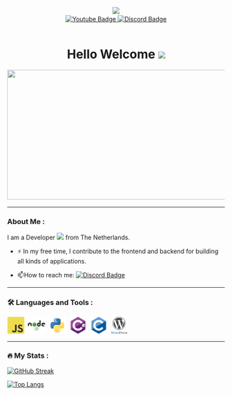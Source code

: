 <div id="header" align="center">
  <img src="https://i.giphy.com/media/v1.Y2lkPTc5MGI3NjExN2syc2pnM2l3YWN5d3RsbTZxZWI5dHRheGExaWN6NnZrdm9kZWdmZCZlcD12MV9pbnRlcm5hbF9naWZfYnlfaWQmY3Q9Zw/8lgqAbycBjosxjfi9k/giphy.gif" width="150"/>
</div>

<div id="badges" align="center">
  <a href="https://youtube.com/byxk">
    <img src="https://img.shields.io/badge/Youtube-red?style=for-the-badge&logo=youtube&logoColor=white" alt="Youtube Badge"/>
  </a>
  <a href="https://discord.com/1053596119101349928">
    <img src="https://img.shields.io/badge/Discord-blue?style=for-the-badge&logo=discord&logoColor=white" alt="Discord Badge"/>
  </a>
</div>

<div id="views" align="center">
    <img src="https://komarev.com/ghpvc/?username=byxkdev&style=flat-square&color=blue" alt=""/>
</div>

<div id="hey" align="center">
<h1>
  Hello Welcome
  <img src="https://media.giphy.com/media/hvRJCLFzcasrR4ia7z/giphy.gif" width="30px"/>
</h1>
</div>

<div align="center">
  <img src="https://i.giphy.com/media/v1.Y2lkPTc5MGI3NjExNDBocGRuZm9yd2JxNjRsd3dhaXBwczZsaG1vOGtqb29kOGFuY3N3OSZlcD12MV9pbnRlcm5hbF9naWZfYnlfaWQmY3Q9Zw/JIX9t2j0ZTN9S/giphy.gif" width="600" height="300"/>
</div>

---

### About Me :
I am a Developer <img src="https://media.giphy.com/media/WUlplcMpOCEmTGBtBW/giphy.gif" width="30"> from The Netherlands.

- :zap: In my free time, I contribute to the frontend and backend for building all kinds of applications.

- :mailbox:How to reach me: [![Discord Badge](https://img.shields.io/badge/-Discord-blue?style=flat&logo=discord&logoColor=white)](https://discord.com/1053596119101349928)

---

### :hammer_and_wrench: Languages and Tools :
<div>
  <img src="https://github.com/devicons/devicon/blob/master/icons/javascript/javascript-original.svg" title="JavaScript" alt="JavaScript" width="40" height="40"/>&nbsp;
  <img src="https://github.com/devicons/devicon/blob/master/icons/nodejs/nodejs-original-wordmark.svg" title="NodeJS" alt="NodeJS" width="40" height="40"/>&nbsp;
  <img src="https://github.com/devicons/devicon/blob/master/icons/python/python-original.svg" title="Python" alt="Python" width="40" height="40"/>&nbsp;
  <img src="https://github.com/devicons/devicon/blob/master/icons/csharp/csharp-original.svg" title="Csharp" alt="Csharp" width="40" height="40"/>&nbsp;
  <img src="https://github.com/devicons/devicon/blob/master/icons/c/c-original.svg" title="C" alt="C" width="40" height="40"/>&nbsp;
  <img src="https://github.com/devicons/devicon/blob/master/icons/wordpress/wordpress-original.svg" title="WordPress" alt="WordPress" width="40" height="40"/>&nbsp;
</div>

---

### :fire: My Stats :
[![GitHub Streak](http://github-readme-streak-stats.herokuapp.com?user=byxkdev&theme=dark&background=000000)](https://git.io/streak-stats)

[![Top Langs](https://github-readme-stats.vercel.app/api/top-langs/?username=byxkdev&layout=compact&theme=vision-friendly-dark)](https://github.com/anuraghazra/github-readme-stats)

